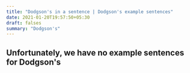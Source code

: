 ```yaml
---
title: "Dodgson's in a sentence | Dodgson's example sentences"
date: 2021-01-20T19:57:50+05:30
draft: falses
summary: "Dodgson's"
---
```

## Unfortunately, we have no example sentences for Dodgson's                 
